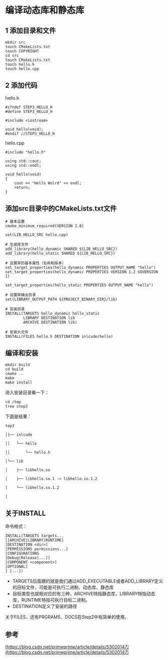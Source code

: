 # 编译动态库和静态库

## 1 添加目录和文件

```
mkdir src
touch CMakeLists.txt
touch COPYRIGHT
cd src
touch CMakeLists.txt
touch hello.h
touch hello.cpp
```

## 2 添加代码

hello.h
```
#ifndef STEP3_HELLO_H
#define STEP3_HELLO_H

#include <iostream>

void hello(void);
#endif //STEP3_HELLO_H

```

hello.cpp
```
#include "hello.h"

using std::cout;
using std::endl;

void hello(void)
{
    cout << "Hello Wolrd" << endl;
    return;
}
```

## 添加src目录中的CMakeLists.txt文件

```
# 基本设置
cmake_minimum_required(VERSION 2.8)

set(LIB_HELLO_SRC hello.cpp)

# 生成库文件
add_library(hello_dynamic SHARED ${LIB_HELLO_SRC})
add_library(hello_static SHARED ${LIB_HELLO_SRC})

# 设置库的基本属性（名称和版本）
set_target_properties(hello_dynamic PROPERTIES OUTPUT_NAME "hello")
set_target_properties(hello_dynamic PROPERTIES VERSION 1.2 SOVERSION 1)

set_target_properties(hello_static PROPERTIES OUTPUT_NAME "hello")

# 设置库输出目录
set(LIBRARY_OUTPUT_PATH ${PROJECT_BINARY_DIR}/lib)

# 安装目录
INSTALL(TARGETS hello_dynamic hello_static
        LIBRARY DESTINATION lib
        ARCHIVE DESTINATION lib)

# 安装头文件
INSTALL(FILES hello.h DESTINATION inlcude/hello)
```

## 编译和安装
```
mkdir build
cd build
cmake ..
make
make install
```

进入安装目录看一下：

```
cd /tmp
tree step3
```
下面是结果：
```
tep3
                                                                                                        │├── inlcude
                                                                                                        ││   └── hello
                                                                                                        ││       └── hello.h
                                                                                                        │└── lib
                                                                                                        │    ├── libhello.so
                                                                                                        │    ├── libhello.so.1 -> libhello.so.1.2
                                                                                                        │    └── libhello.so.1.2
                                                                                                        │

```

## 关于INSTALL

命令格式：
```
INSTALL(TARGETS targets...
[[ARCHIVE|LIBRARY|RUNTIME]
[DESTINATION <dir>]
[PERMISSIONS permissions...]
[CONFIGURATIONS
[Debug|Release|...]]
[COMPONENT <component>]
[OPTIONAL]
] [...])
```

- TARGETS后面跟的就是我们通过ADD_EXECUTABLE或者ADD_LIBRARY定义的目标文件，可能是可执行二进制、动态库、静态库
- 目标类型也就相对应的有三种，ARCHIVE特指静态库，LIBRARY特指动态库，RUNTIME特指可执行目标二进制。
- DESTINATION定义了安装的路径

关于FILES、还有PRGRAMS、DOCS在Step2中有简单的使用。

## 参考
[https://blog.csdn.net/primeprime/article/details/53020147](https://blog.csdn.net/primeprime/article/details/53020147)